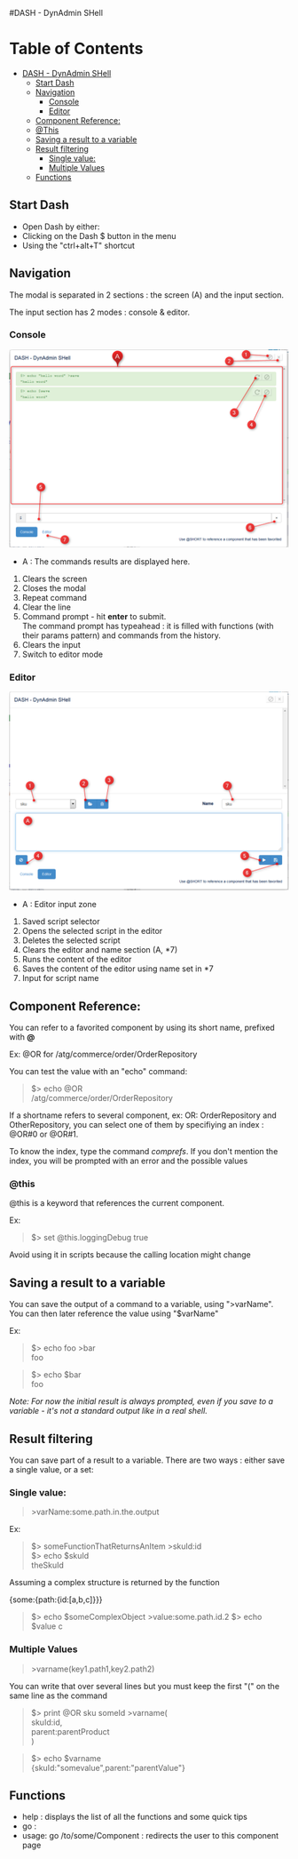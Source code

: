 #DASH - DynAdmin SHell

Table of Contents
=================

  * [DASH - DynAdmin SHell](#dash---dynadmin-shell)
    * [Start Dash](#start-dash)
    * [Navigation](#navigation)
      * [Console](#console)
      * [Editor](#editor)
    * [Component Reference:](#component-reference)
     * [@This](#this)
    * [Saving a result to a variable](#saving-a-result-to-a-variable)
    * [Result filtering](#result-filtering)
      * [Single value:](#single-value)
      * [Multiple Values](#multiple-values)
    * [Functions](#functions)

## Start Dash

* Open Dash by either:
 * Clicking on the Dash $ button in the menu
 * Using the "ctrl+alt+T" shortcut

## Navigation

The modal is separated in 2 sections : the screen (A) and the input section.

The input section has 2 modes : console & editor.

### Console

![Console Tab](https://raw.githubusercontent.com/jc7447/BetterDynAdmin/dev/resources/dash/dash.main.png)

* A : The commands results are displayed here.

1. Clears the screen
1. Closes the modal
1. Repeat command
1. Clear the line
1. Command prompt - hit **enter** to submit.  
    The command prompt has typeahead : it is filled with functions (with their params pattern) and commands from the history.
1. Clears the input
1. Switch to editor mode

### Editor

![Console Tab](https://raw.githubusercontent.com/jc7447/BetterDynAdmin/dev/resources/dash/dash.editor.png)

* A : Editor input zone

1. Saved script selector
1. Opens the selected script in the editor
1. Deletes the selected script
1. Clears the editor and name section (A, *7)
1. Runs the content of the editor
1. Saves the content of the editor using name set in *7
1. Input for script name


## Component Reference:

You can refer to a favorited component by using its short name, prefixed with **@**  

Ex: @OR for /atg/commerce/order/OrderRepository  

You can test the value with an "echo" command:

> $> echo @OR  
> /atg/commerce/order/OrderRepository 

If a shortname refers to several component, ex: OR: OrderRepository and OtherRepository, you can select one of them by specifiying an index : @OR#0 or @OR#1.  

To know the index, type the command *comprefs*. If you don't mention the index, you will be prompted with an error and the possible values

### @this

@this is a keyword that references the current component. 

Ex:

> $> set @this.loggingDebug true

Avoid using it in scripts because the calling location might change

## Saving a result to a variable

You can save the output of a command to a variable, using ">varName". You can then later reference the value using "$varName"

Ex:

> $> echo foo >bar  
> foo

> $> echo $bar  
> foo

*Note: For now the initial result is always prompted, even if you save to a variable - it's not a standard output like in a real shell.*

## Result filtering

You can save part of a result to a variable. There are two ways : either save a single value, or a set:

### Single value:

> \>varName:some.path.in.the.output

Ex:  
> $> someFunctionThatReturnsAnItem >skuId:id  
> $> echo $skuId  
> theSkuId

Assuming a complex structure is returned by the function

{some:{path:{id:[a,b,c]}}}

> $> echo $someComplexObject >value:some.path.id.2
> $> echo $value
> c

### Multiple Values

> \>varname(key1.path1,key2.path2)

You can write that over several lines but you must keep the first "(" on the same line as the command

> $> print @OR sku someId >varname(  
> skuId:id,  
> parent:parentProduct  
> )

> $> echo $varname  
> {skuId:"somevalue",parent:"parentValue"}

## Functions

* help : displays the list of all the functions and some quick tips
* go : 
 * usage:  go /to/some/Component : redirects the user to this component page